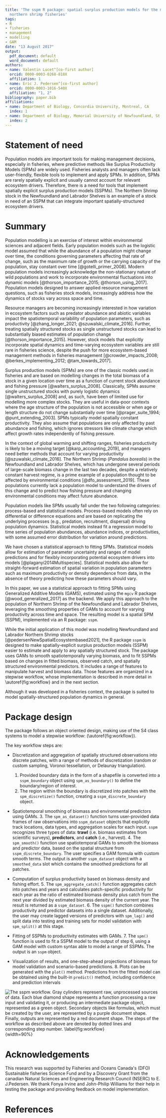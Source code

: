 ```yaml
---
title: 'The sspm R package: spatial surplus production models for the management of
  northern shrimp fisheries'
tags:
- R
- fisheries
- management
- modelling
- GAM
date: "13 August 2017"
output:
  pdf_document: default
  word_document: default
authors:
- name: Valentin Lucet^[co-first author]
  orcid: 0000-0003-0268-818X
  affiliation: 1
- name: Eric J. Pedersen^[co-first author]
  orcid: 0000-0003-1016-540X
  affiliation: "1, 2"
bibliography: paper.bib
affiliations:
- name: Department of Biology, Concordia University, Montreal, CA
  index: 1
- name: Department of Biology, Memorial University of Newfoundland, St. John's, CA
  index: 2
---
```


# Statement of need

Population models are important tools for making management decisions, especially in fisheries, where predictive methods like Surplus Productivity Models (SPMs) are widely used. Fisheries analysts and managers often lack user-friendly, flexible tools to implement and apply SPMs. In addition, SPMs are rarely spatially explicit and usually cannot account for relevant ecosystem drivers. Therefore, there is a need for tools that implement spatially explicit surplus production models (SSPMs). The Northern Shrimp stock in the Newfoundland and Labrador Shelves is an example of a stock in need of an SSPM that can integrate important spatially-structured ecosystem drivers.

# Summary

<!-- Pop models are important tools in fisheries science, but most are obsolete as they fail to account for ecosystem variables and spatio-temporal dynamics -->

Population modelling is an exercise of interest within environmental sciences and adjacent fields. Early population models such as the logistic model assumed that while the abundance of a population might change over time, the conditions governing parameters affecting that rate of change, such as the maximum rate of growth or the carrying capacity of the population, stay constant over time [@gotelli_primer_2008]. Modern population models increasingly acknowledge the non-stationary nature of wild populations and work to incorporate environmental fluctuations into dynamic models [@thorson_importance_2015; @thorson_using_2017]. Population models designed to answer applied resource management questions, such as fisheries stock models, increasingly address how the dynamics of stocks vary across space and time. 

Resource managers are becoming increasingly interested in how variation in ecosystem factors such as predator abundance and abiotic variables impact the spatiotemporal variability of population parameters, such as productivity [@zhang_longer_2021; @szuwalski_climate_2016]. Further, treating spatially structured stocks as single unstructured stocks can lead to substantially biased estimates of population change [@thorson_importance_2015]. However, stock models that explicitly incorporate spatial dynamics and time-varying ecosystem variables are still rare in fisheries science, despite the push for more ecosystem-based management methods in fisheries management [@crowder_impacts_2008; @berkes_implementing_2012; @tam_towards_2017]. 

<!-- SPMs are simple, old pop models, in need of updating to account for the non-stationarity of the mechanisms that maintain stocks -->

Surplus production models (SPMs) are one of the classic models used in fisheries and are based on modelling changes in the total biomass of a stock in a given location over time as a function of current stock abundance and fishing pressure [@walters_surplus_2008]. Classically, SPMs assume single unstructured stocks with purely logistic dynamics [@walters_surplus_2008] and, as such, have been of limited use for modelling more complex stocks. They are useful in data-poor contexts where the age structure of the population is not accessible or when age or length structure do not change substantially over time [@prager_suite_1994; @punt_extending_2003]. SPMs typically model spatially constant productivity. They also assume that populations are only affected by past abundance and fishing, which ignores stressors like climate change which affect growth rates independently of fishing pressure.

In the context of global warming and shifting ranges, fisheries productivity is likely to be a moving target [@karp_accounting_2019], and managers need better methods that account for varying productivity [@szuwalski_climate_2016]. The Northern Shrimp (*Pandalus borealis*) in the Newfoundland and Labrador Shelves, which has undergone several periods of large-scale biomass change in the last two decades, despite a relatively constant harvest regime, is a prime example of a population thought to be affected by environmental conditions [@dfo_assessment_2019]. These populations currently lack a population model to understand the drivers of this change and to predict how fishing pressure and changing environmental conditions may affect future abundance. 

<!-- Any pop models, including SPMs, can either be process based or statistical: we decide to implement a statistical approach so that we can benefit from confidence intervals -->

Population models like SPMs usually fall under the two following categories: process-based and statistical models. Process-based models often rely on differential or difference equations and are based on replicating the underlying processes (e.g., predation, recruitment, dispersal) driving population dynamics. Statistical models instead fit a regression model to time series of population abundances, abundance indices, or productivities, with some assumed error distribution for variation around predictions. 

We have chosen a statistical approach to fitting SPMs. Statistical models allow for estimation of parameter uncertainty and ranges of model predictions and for flexibly incorporating potential ecosystem drivers into models [@plaganyi2014Multispecies]. Statistical models also allow for straight-forward estimation of spatial variation in population parameters such as maximum productivity or density dependence from data, in the absence of theory predicting how these parameters should vary. 

In this paper, we use a statistical approach to fitting SPMs using Generalized Additive Models (GAMS), estimated using the `mgcv` R package [@wood_generalized_2017] as the backend. We apply this approach to the population of Northern Shrimp of the Newfoundland and Labrador Shelves, leveraging the smoothing properties of GAMs to account for varying productivity across time and space. The resulting model is a spatial SPM (SSPM), implemented via an R package: `sspm`.

While the initial application of this model was modelling Newfoundland and Labrador Northern Shrimp stocks [@pedersenNewSpatialEcosystembased2021], the R package `sspm` is designed to make spatially-explicit surplus production models (SSPM) easier to estimate and apply to any spatially structured stock. The package uses GAMs to smooth spatiotemporally varying biomass, and to fit SSPMs based on changes in fitted biomass, observed catch, and spatially structured environmental predictors. It includes a range of features to manipulate harvest and biomass data. Those features are organized in a stepwise workflow, whose implementation is described in more detail in \autoref{fig:workflow} and in the next section.

Although it was developed in a fisheries context, the package is suited to model spatially-structured population dynamics in general.

# Package design

The package follows an object oriented design, making use of the S4 class systems to model a stepwise workflow: (\autoref{fig:workflow}). 

The key workflow steps are: 

* Discretization and aggregation of spatially structured observations into discrete patches, with a range of methods of discretization (random or custom sampling, Voronoi tessellation, or Delaunay triangulation).
	1. Provided boundary data in the form of a shapefile is converted into a `sspm_boundary` object using `spm_as_boundary()` to define the boundary/region of interest.
	2. The region within the boundary is discretized into patches with the `spm_discretize()` function, creating a `sspm_discrete_boundary` object.

* Spatiotemporal smoothing of biomass and environmental predictors using GAMs.
	3. The `spm_as_dataset()` function turns user-provided data frames of raw observations into `sspm_dataset` objects that explicitly track locations, data types, and aggregation scales for each input. `sspm` recognizes three types of data: **trawl** (i.e. biomass estimates from scientific surveys), **predictors**, and **catch** (i.e., harvest). 
	4. The `spm_smooth()` function use spatiotemporal GAMs to smooth the biomass and predictor data, based on the spatial structure from `sspm_discrete_boundary`. The user specifies a GAM formula with custom smooth terms. The output is another `sspm_dataset` object with a `smoothed_data` slot which contains the smoothed predictions for all patches.

* Computation of surplus productivity based on biomass density and fishing effort.
	5. The `spm_aggregate_catch()` function aggregates catch into patches and years and calculates patch-specific productivity for each year as the ratio of estimated biomass density plus catch from the next year divided by estimated biomass density of the current year. The result is returned as a `sspm_dataset`.
	6. The `sspm()` function combines productivity and predictor datasets into a single dataset. Additionally, the user may create lagged versions of predictors with `spm_lag()` and split data into testing and training sets for model validation with `spm_split()` at this stage.

* Fitting of SSPMs to productivity estimates with GAMs.
	7. The `spm()` function is used to fit a SSPM model to the output of step 6, using a GAM model with custom syntax able to model a range of SSPMs. The output is an `sspm` object.

* Visualization of results, and one-step-ahead projections of biomass for model validation and scenario-based predictions.
	8. Plots can be generated with the `plot()` method. Predictions from the fitted model can be obtained using the built-in `predict()` method, including confidence and prediction intervals

![The sspm workflow. Gray cylinders represent raw, unprocessed sources of data. Each blue diamond shape represents a function processing a raw input and validating it, or producing an intermediate package object, represented as a green object. Secondary objects like formulas, which must be created by the user, are represented by a purple document shape. Finally, outputs are represented by a red document shape. The steps of the workflow as described above are denoted by dotted lines and corresponding step number. \label{fig:workflow}](../man/figures/flowchart.png){width=90%}

# Acknowledgements

This research was supported by Fisheries and Oceans Canada's (DFO) Sustainable fisheries Science Fund and by a Discovery Grant from the canadian Natural Sciences and Engineering Research Council (NSERC) to E. J.Pedersen. We thank Fonya Irvine and John-Philip Williams for their help in testing the package and providing feedback on model implementation.

# References

<!--
Citations to entries in paper.bib should be in
[rMarkdown](http://rmarkdown.rstudio.com/authoring_bibliographies_and_citations.html)
format.

If you want to cite a software repository URL (e.g. something on GitHub without a preferred
citation) then you can do it with the example BibTeX entry below for @fidgit.

For a quick reference, the following citation commands can be used:
- `@author:2001`  ->  "Author et al. (2001)"
- `[@author:2001]` -> "(Author et al., 2001)"
- `[@author1:2001; @author2:2001]` -> "(Author1 et al., 2001; Author2 et al., 2002)"

-->
